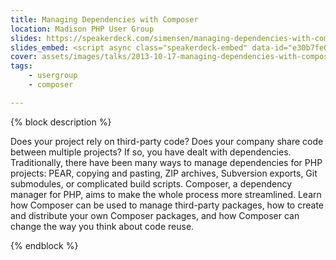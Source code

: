 ```yaml
---
title: Managing Dependencies with Composer
location: Madison PHP User Group
slides: https://speakerdeck.com/simensen/managing-dependencies-with-composer-madison-php-october-2013
slides_embed: <script async class="speakerdeck-embed" data-id="e30b7fe0197f0131a22c46e1acff672f" data-ratio="1.33333333333333" src="//speakerdeck.com/assets/embed.js"></script>
cover: assets/images/talks/2013-10-17-managing-dependencies-with-composer.jpg
tags:
    - usergroup
    - composer

---
```

{% block description %}

Does your project rely on third-party code? Does your company share code between multiple projects? If so, you have dealt with dependencies. Traditionally, there have been many ways to manage dependencies for PHP projects: PEAR, copying and pasting, ZIP archives, Subversion exports, Git submodules, or complicated build scripts. Composer, a dependency manager for PHP, aims to make the whole process more streamlined. Learn how Composer can be used to manage third-party packages, how to create and distribute your own Composer packages, and how Composer can change the way you think about code reuse.

{% endblock %}
